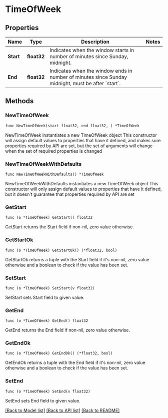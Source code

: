 # TimeOfWeek

## Properties

Name | Type | Description | Notes
------------ | ------------- | ------------- | -------------
**Start** | **float32** | Indicates when the window starts in number of minutes since Sunday, midnight. | 
**End** | **float32** | Indicates when the window ends in number of minutes since Sunday midnight, must be after &#x60;start&#x60;. | 

## Methods

### NewTimeOfWeek

`func NewTimeOfWeek(start float32, end float32, ) *TimeOfWeek`

NewTimeOfWeek instantiates a new TimeOfWeek object
This constructor will assign default values to properties that have it defined,
and makes sure properties required by API are set, but the set of arguments
will change when the set of required properties is changed

### NewTimeOfWeekWithDefaults

`func NewTimeOfWeekWithDefaults() *TimeOfWeek`

NewTimeOfWeekWithDefaults instantiates a new TimeOfWeek object
This constructor will only assign default values to properties that have it defined,
but it doesn't guarantee that properties required by API are set

### GetStart

`func (o *TimeOfWeek) GetStart() float32`

GetStart returns the Start field if non-nil, zero value otherwise.

### GetStartOk

`func (o *TimeOfWeek) GetStartOk() (*float32, bool)`

GetStartOk returns a tuple with the Start field if it's non-nil, zero value otherwise
and a boolean to check if the value has been set.

### SetStart

`func (o *TimeOfWeek) SetStart(v float32)`

SetStart sets Start field to given value.


### GetEnd

`func (o *TimeOfWeek) GetEnd() float32`

GetEnd returns the End field if non-nil, zero value otherwise.

### GetEndOk

`func (o *TimeOfWeek) GetEndOk() (*float32, bool)`

GetEndOk returns a tuple with the End field if it's non-nil, zero value otherwise
and a boolean to check if the value has been set.

### SetEnd

`func (o *TimeOfWeek) SetEnd(v float32)`

SetEnd sets End field to given value.



[[Back to Model list]](../README.md#documentation-for-models) [[Back to API list]](../README.md#documentation-for-api-endpoints) [[Back to README]](../README.md)


